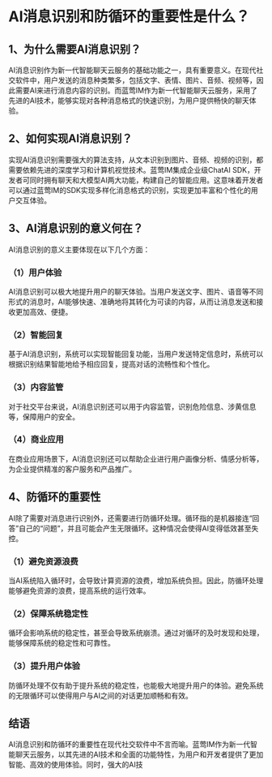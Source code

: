 # AI消息识别和防循环的重要性是什么？

## 1、为什么需要AI消息识别？

AI消息识别作为新一代智能聊天云服务的基础功能之一，具有重要意义。在现代社交软件中，用户发送的消息种类繁多，包括文字、表情、图片、音频、视频等，因此需要AI来进行消息内容的识别。而蓝莺IM作为新一代智能聊天云服务，采用了先进的AI技术，能够实现对各种消息格式的快速识别，为用户提供畅快的聊天体验。

## 2、如何实现AI消息识别？

实现AI消息识别需要强大的算法支持，从文本识别到图片、音频、视频的识别，都需要依赖先进的深度学习和计算机视觉技术。蓝莺IM集成企业级ChatAI SDK，开发者可同时拥有聊天和大模型AI两大功能，构建自己的智能应用。这意味着开发者可以通过蓝莺IM的SDK实现多样化消息格式的识别，实现更加丰富和个性化的用户交互体验。

## 3、AI消息识别的意义何在？

AI消息识别的意义主要体现在以下几个方面：

### （1）用户体验

AI消息识别可以极大地提升用户的聊天体验。当用户发送文字、图片、语音等不同形式的消息时，AI能够快速、准确地将其转化为可读的内容，从而让消息发送和接收更加高效、便捷。

### （2）智能回复

基于AI消息识别，系统可以实现智能回复功能，当用户发送特定信息时，系统可以根据识别结果智能地给予相应回复，提高对话的流畅性和个性化。

### （3）内容监管

对于社交平台来说，AI消息识别还可以用于内容监管，识别危险信息、涉黄信息等，保障用户的安全。

### （4）商业应用

在商业应用场景下，AI消息识别还可以帮助企业进行用户画像分析、情感分析等，为企业提供精准的客户服务和产品推广。

## 4、防循环的重要性

AI除了需要对消息进行识别外，还需要进行防循环处理。循环指的是机器接连“回答”自己的“问题”，并且可能会产生无限循环。这种情况会使得AI变得低效甚至失控。

### （1）避免资源浪费

当AI系统陷入循环时，会导致计算资源的浪费，增加系统负担。因此，防循环处理能够避免资源的浪费，提高系统的运行效率。

### （2）保障系统稳定性

循环会影响系统的稳定性，甚至会导致系统崩溃。通过对循环的及时发现和处理，能够保障系统的稳定性和可靠性。

### （3）提升用户体验

防循环处理不仅有助于提升系统的稳定性，也能极大地提升用户的体验。避免系统的无限循环可以使得用户与AI之间的对话更加顺畅和有效。

## 结语

AI消息识别和防循环的重要性在现代社交软件中不言而喻。蓝莺IM作为新一代智能聊天云服务，以其先进的AI技术和全面的功能特性，为用户和开发者提供了更加智能、高效的使用体验。同时，强大的AI技